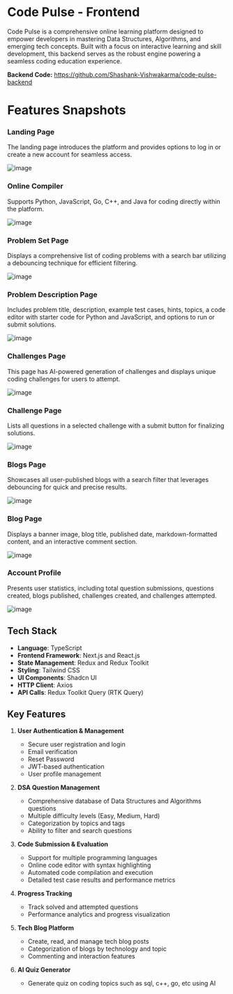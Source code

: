 # Code Pulse - Frontend
Code Pulse is a comprehensive online learning platform designed to empower developers in mastering Data Structures, Algorithms, and emerging tech concepts. Built with a focus on interactive learning and skill development, this backend serves as the robust engine powering a seamless coding education experience.

**Backend Code:** https://github.com/Shashank-Vishwakarma/code-pulse-backend

# Features Snapshots
### Landing Page
The landing page introduces the platform and provides options to log in or create a new account for seamless access.

![image](https://github.com/user-attachments/assets/a2c61d42-6f50-43a6-a3a0-6fe7c18cc0f7)

### Online Compiler
Supports Python, JavaScript, Go, C++, and Java for coding directly within the platform.

![image](https://github.com/user-attachments/assets/27c693a6-bbf5-470c-a9cd-7ba2283d08f7)

### Problem Set Page
Displays a comprehensive list of coding problems with a search bar utilizing a debouncing technique for efficient filtering.

![image](https://github.com/user-attachments/assets/1afa105b-57b5-411c-8280-54abab66a29a)

### Problem Description Page
Includes problem title, description, example test cases, hints, topics, a code editor with starter code for Python and JavaScript, and options to run or submit solutions.

![image](https://github.com/user-attachments/assets/11c06b49-1e81-42b6-96e5-5896414395c6)

### Challenges Page
This page has AI-powered generation of challenges and displays unique coding challenges for users to attempt.

![image](https://github.com/user-attachments/assets/9225d5b6-3502-4bd8-a7f2-6ac40eff0e2f)

### Challenge Page
Lists all questions in a selected challenge with a submit button for finalizing solutions.

![image](https://github.com/user-attachments/assets/99012341-c6fd-441b-ae3d-d7f9f6f79694)

### Blogs Page
Showcases all user-published blogs with a search filter that leverages debouncing for quick and precise results.

![image](https://github.com/user-attachments/assets/8bfd98d8-b195-435b-a1c3-4019d78c49b2)

### Blog Page
Displays a banner image, blog title, published date, markdown-formatted content, and an interactive comment section.

![image](https://github.com/user-attachments/assets/7be21fb7-8f2c-4288-ab4c-0a776c23691e)

### Account Profile
Presents user statistics, including total question submissions, questions created, blogs published, challenges created, and challenges attempted.

![image](https://github.com/user-attachments/assets/e5f91f39-3dfd-4365-9186-8b5ebfe33576)

## Tech Stack
- **Language**: TypeScript
- **Frontend Framework**: Next.js and React.js
- **State Management**: Redux and Redux Toolkit
- **Styling**: Tailwind CSS
- **UI Components**: Shadcn UI
- **HTTP Client**: Axios
- **API Calls**: Redux Toolkit Query (RTK Query)

## Key Features
1. **User Authentication & Management**
   - Secure user registration and login
   - Email verification
   - Reset Password
   - JWT-based authentication
   - User profile management

2. **DSA Question Management**
   - Comprehensive database of Data Structures and Algorithms questions
   - Multiple difficulty levels (Easy, Medium, Hard)
   - Categorization by topics and tags
   - Ability to filter and search questions

3. **Code Submission & Evaluation**
   - Support for multiple programming languages
   - Online code editor with syntax highlighting
   - Automated code compilation and execution
   - Detailed test case results and performance metrics

4. **Progress Tracking**
   - Track solved and attempted questions
   - Performance analytics and progress visualization

5. **Tech Blog Platform**
   - Create, read, and manage tech blog posts
   - Categorization of blogs by technology and topic
   - Commenting and interaction features

6. **AI Quiz Generator**
   - Generate quiz on coding topics such as sql, c++, go, etc using AI
